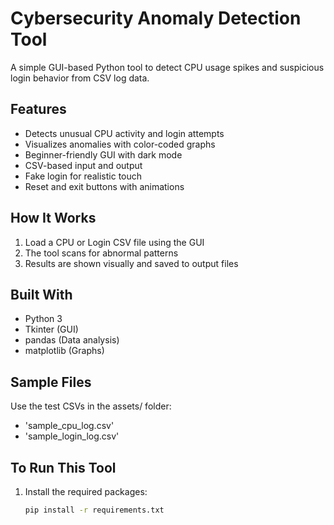 # Cybersecurity Anomaly Detection Tool
A simple GUI-based Python tool to detect CPU usage spikes and suspicious login behavior from CSV log data.

## Features
- Detects unusual CPU activity and login attempts
- Visualizes anomalies with color-coded graphs
- Beginner-friendly GUI with dark mode
- CSV-based input and output
- Fake login for realistic touch
- Reset and exit buttons with animations

## How It Works
1. Load a CPU or Login CSV file using the GUI 
2. The tool scans for abnormal patterns
3. Results are shown visually and saved to output files

## Built With
- Python 3
- Tkinter (GUI)
- pandas (Data analysis)
- matplotlib (Graphs)

## Sample Files

Use the test CSVs in the assets/ folder:
- 'sample_cpu_log.csv'
- 'sample_login_log.csv'

## To Run This Tool

1. Install the required packages:
   
   ```bash
   pip install -r requirements.txt
